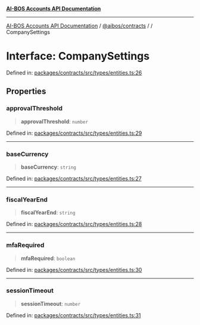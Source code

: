 [**AI-BOS Accounts API Documentation**](../../../README.md)

***

[AI-BOS Accounts API Documentation](../../../README.md) / [@aibos/contracts](../README.md) / [](../README.md) / CompanySettings

# Interface: CompanySettings

Defined in: [packages/contracts/src/types/entities.ts:26](https://github.com/pohlai88/accounts/blob/48103fb36d28b2b9bfb33472b6de2f719773cde9/packages/contracts/src/types/entities.ts#L26)

## Properties

### approvalThreshold

> **approvalThreshold**: `number`

Defined in: [packages/contracts/src/types/entities.ts:29](https://github.com/pohlai88/accounts/blob/48103fb36d28b2b9bfb33472b6de2f719773cde9/packages/contracts/src/types/entities.ts#L29)

***

### baseCurrency

> **baseCurrency**: `string`

Defined in: [packages/contracts/src/types/entities.ts:27](https://github.com/pohlai88/accounts/blob/48103fb36d28b2b9bfb33472b6de2f719773cde9/packages/contracts/src/types/entities.ts#L27)

***

### fiscalYearEnd

> **fiscalYearEnd**: `string`

Defined in: [packages/contracts/src/types/entities.ts:28](https://github.com/pohlai88/accounts/blob/48103fb36d28b2b9bfb33472b6de2f719773cde9/packages/contracts/src/types/entities.ts#L28)

***

### mfaRequired

> **mfaRequired**: `boolean`

Defined in: [packages/contracts/src/types/entities.ts:30](https://github.com/pohlai88/accounts/blob/48103fb36d28b2b9bfb33472b6de2f719773cde9/packages/contracts/src/types/entities.ts#L30)

***

### sessionTimeout

> **sessionTimeout**: `number`

Defined in: [packages/contracts/src/types/entities.ts:31](https://github.com/pohlai88/accounts/blob/48103fb36d28b2b9bfb33472b6de2f719773cde9/packages/contracts/src/types/entities.ts#L31)
